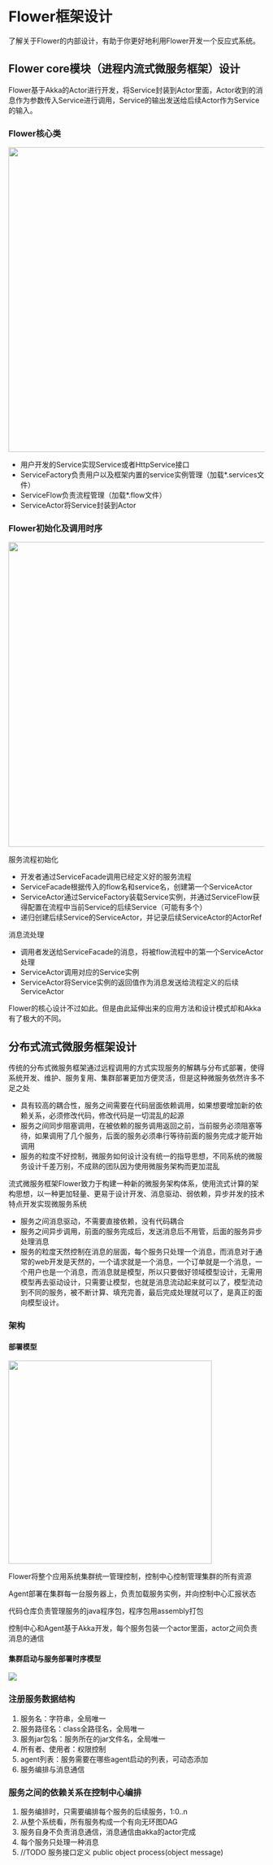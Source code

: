 # Flower框架设计

了解关于Flower的内部设计，有助于你更好地利用Flower开发一个反应式系统。

## Flower core模块（进程内流式微服务框架）设计
Flower基于Akka的Actor进行开发，将Service封装到Actor里面，Actor收到的消息作为参数传入Service进行调用，Service的输出发送给后续Actor作为Service的输入。


### Flower核心类
<img src="docs/img/FlowerCommonClass.png" height="600"/>

* 用户开发的Service实现Service或者HttpService接口
* ServiceFactory负责用户以及框架内置的service实例管理（加载*.services文件）
* ServiceFlow负责流程管理（加载*.flow文件）
* ServiceActor将Service封装到Actor

### Flower初始化及调用时序
<img src="docs/img/FlowerCommonSequence.png" height="600"/>

服务流程初始化
* 开发者通过ServiceFacade调用已经定义好的服务流程
* ServiceFacade根据传入的flow名和service名，创建第一个ServiceActor
* ServiceActor通过ServiceFactory装载Service实例，并通过ServiceFlow获得配置在流程中当前Service的后续Service（可能有多个）
* 递归创建后续Service的ServiceActor，并记录后续ServiceActor的ActorRef

消息流处理

* 调用者发送给ServiceFacade的消息，将被flow流程中的第一个ServiceActor处理
* ServiceActor调用对应的Service实例
* ServiceActor将Service实例的返回值作为消息发送给流程定义的后续ServiceActor

Flower的核心设计不过如此。但是由此延伸出来的应用方法和设计模式却和Akka有了极大的不同。


## 分布式流式微服务框架设计

传统的分布式微服务框架通过远程调用的方式实现服务的解耦与分布式部署，使得系统开发、维护、服务复用、集群部署更加方便灵活，但是这种微服务依然许多不足之处

* 具有较高的耦合性，服务之间需要在代码层面依赖调用，如果想要增加新的依赖关系，必须修改代码，修改代码是一切混乱的起源
* 服务之间同步阻塞调用，在被依赖的服务调用返回之前，当前服务必须阻塞等待，如果调用了几个服务，后面的服务必须串行等待前面的服务完成才能开始调用
* 服务的粒度不好控制，微服务如何设计没有统一的指导思想，不同系统的微服务设计千差万别，不成熟的团队因为使用微服务架构而更加混乱

流式微服务框架Flower致力于构建一种新的微服务架构体系，使用流式计算的架构思想，以一种更加轻量、更易于设计开发、消息驱动、弱依赖，异步并发的技术特点开发实现微服务系统

* 服务之间消息驱动，不需要直接依赖，没有代码耦合
* 服务之间异步调用，前面的服务完成后，发送消息后不用管，后面的服务异步处理消息
* 服务的粒度天然控制在消息的层面，每个服务只处理一个消息，而消息对于通常的web开发是天然的，一个请求就是一个消息，一个订单就是一个消息，一个用户也是一个消息，而消息就是模型，所以只要做好领域模型设计，无需用模型再去驱动设计，只需要让模型，也就是消息流动起来就可以了，模型流动到不同的服务，被不断计算、填充完善，最后完成处理就可以了，是真正的面向模型设计。
 

### 架构
#### 部署模型
<img src="docs/img/dep.png" height="400"/>

Flower将整个应用系统集群统一管理控制，控制中心控制管理集群的所有资源

Agent部署在集群每一台服务器上，负责加载服务实例，并向控制中心汇报状态

代码仓库负责管理服务的java程序包，程序包用assembly打包

控制中心和Agent基于Akka开发，每个服务包装一个actor里面，actor之间负责消息的通信

 

#### 集群启动与服务部署时序模型
![](docs/img/dep_seq.png)



### 注册服务数据结构
1. 服务名：字符串，全局唯一
2. 服务路径名：class全路径名，全局唯一
3. 服务jar包名：服务所在的jar文件名，全局唯一
4. 所有者、使用者：权限控制
5. agent列表：服务需要在哪些agent启动的列表，可动态添加
6. 服务编排与消息通信

### 服务之间的依赖关系在控制中心编排
1. 服务编排时，只需要编排每个服务的后续服务，1:0..n
2. 从整个系统看，所有服务构成一个有向无环图DAG
1. 服务自身不负责消息通信，消息通信由akka的actor完成
1. 每个服务只处理一种消息
1. //TODO 服务接口定义 public object process(object message)
